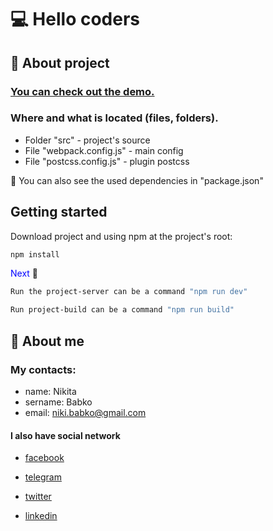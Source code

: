 # &#128187; Hello coders

## &#x1F4D8; About project

### [You can check out the demo.](https://nikitababko.github.io/landing-page-axit/)

### Where and what is located (files, folders).

- Folder "src" - project's source
- File "webpack.config.js" - main config
- File "postcss.config.js" - plugin postcss

&#x1F534; You can also see the used dependencies in "package.json"

## Getting started

Download project and using npm at the project's root:

```sh
npm install
```

<span style="color: blue">Next</span> &#x1F53D;

```sh
Run the project-server can be a command "npm run dev"
```

```sh
Run project-build can be a command "npm run build"
```

## &#129534; About me

### My contacts:

- name: Nikita
- sername: Babko
- email: niki.babko@gmail.com

#### I also have social network

- [facebook](https://www.facebook.com/nikita.babko?ref=bookmarks)

- [telegram](https://t.me/White_Rabbit_AI)

- [twitter](https://twitter.com/white_rabbit_ai)

- [linkedin](https://www.linkedin.com/in/%D0%BD%D0%B8%D0%BA%D0%B8%D1%82%D0%B0-%D0%B1%D0%B0%D0%B1%D0%BA%D0%BE-621618186/)
